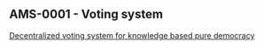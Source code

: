 ## AMS-0001 - Voting system

[Decentralized voting system for knowledge based pure democracy](/AMS-0001/AMS-0001.md)
